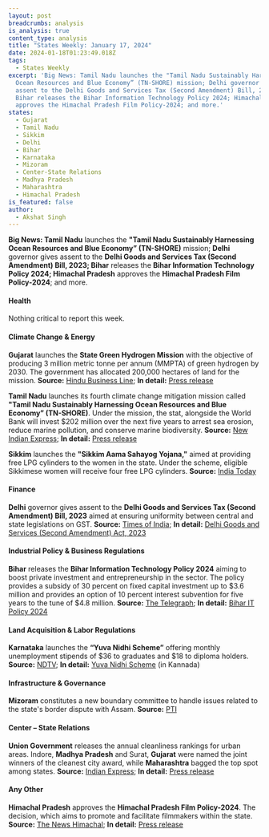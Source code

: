 ```yaml
---
layout: post
breadcrumbs: analysis
is_analysis: true
content_type: analysis
title: "States Weekly: January 17, 2024"
date: 2024-01-18T01:23:49.018Z
tags:
  - States Weekly
excerpt: 'Big News: Tamil Nadu launches the "Tamil Nadu Sustainably Harnessing
  Ocean Resources and Blue Economy” (TN-SHORE) mission; Delhi governor gives
  assent to the Delhi Goods and Services Tax (Second Amendment) Bill, 2023;
  Bihar releases the Bihar Information Technology Policy 2024; Himachal Pradesh
  approves the Himachal Pradesh Film Policy-2024; and more.'
states:
  - Gujarat
  - Tamil Nadu
  - Sikkim
  - Delhi
  - Bihar
  - Karnataka
  - Mizoram
  - Center-State Relations
  - Madhya Pradesh
  - Maharashtra
  - Himachal Pradesh
is_featured: false
author:
  - Akshat Singh
---
```

**Big News: Tamil Nadu** launches the **"Tamil Nadu Sustainably Harnessing Ocean Resources and Blue Economy” (TN-SHORE)** mission; **Delhi** governor gives assent to the **Delhi Goods and Services Tax (Second Amendment) Bill, 2023; Bihar** releases the **Bihar Information Technology Policy 2024; Himachal Pradesh** approves the **Himachal Pradesh Film Policy-2024**; and more.

#### Health 

Nothing critical to report this week.

#### Climate Change & Energy

**Gujarat** launches the **State Green Hydrogen Mission** with the objective of producing 3 million metric tonne per annum (MMPTA) of green hydrogen by 2030. The government has allocated 200,000 hectares of land for the mission. **Source:** [Hindu Business Line](https://www.thehindubusinessline.com/news/gujarat-set-target-to-produce-3-mmpta-of-green-hydrogen-by-2030/article67733737.ece); **In detail:** [Press release](https://cmogujarat.gov.in/en/latest-news/under-leadership-and-guidance-pm-shri-narendra-modi-gujarat-set-become-indias-green)

**Tamil Nadu** launches its fourth climate change mitigation mission called **"Tamil Nadu Sustainably Harnessing Ocean Resources and Blue Economy” (TN-SHORE)**. Under the mission, the stat, alongside the World Bank will invest $202 million over the next five years to arrest sea erosion, reduce marine pollution, and conserve marine biodiversity. **Source:** [New Indian Express](https://www.newindianexpress.com/states/tamil-nadu/2024/jan/11/tamil-nadu-coastal-restoration-mission-launched-with-world-bank-support-2650072.html); **In detail:** [Press release](https://acrobat.adobe.com/id/urn:aaid:sc:VA6C2:97fee93d-95d3-4b18-850c-51accb1f90bf)

**Sikkim** launches the **"Sikkim Aama Sahayog Yojana,"** aimed at providing free LPG cylinders to the women in the state. Under the scheme, eligible Sikkimese women will receive four free LPG cylinders. **Source:** [India Today](https://www.indiatodayne.in/sikkim/story/sikkim-cm-prem-singh-tamang-launches-sikkim-aama-sahayog-yojana-to-ease-cooking-gas-burden-for-mothers-745440-2024-01-11)

#### Finance

**Delhi** governor gives assent to the **Delhi Goods and Services Tax (Second Amendment) Bill, 2023** aimed at ensuring uniformity between central and state legislations on GST. **Source:** [Times of India](https://timesofindia.indiatimes.com/city/delhi/saxena-gives-his-approval-to-delhi-gst-bill-amendments/articleshow/106712814.cms); **In detail:** [Delhi Goods and Services (Second Amendment) Act, 2023](https://delhiassembly.delhi.gov.in/sites/default/files/dlas/govt-bills/bill_no_05_of_2023.pdf)

#### Industrial Policy & Business Regulations 

**Bihar** releases the **Bihar Information Technology Policy 2024** aiming to boost private investment and entrepreneurship in the sector. The policy provides a subsidy of 30 percent on fixed capital investment up to $3.6 million and provides an option of 10 percent interest subvention for five years to the tune of $4.8 million. **Source:** [The Telegraph](https://www.telegraphindia.com/india/bihar-nitish-kumar-government-unveils-new-ambitious-it-policy-to-woo-industries/cid/1992727); **In detail:** [Bihar IT Policy 2024](https://acrobat.adobe.com/id/urn:aaid:sc:VA6C2:793719ed-b090-4773-b4c6-7d89d661fd44)

#### Land Acquisition & Labor Regulations 

**Karnataka** launches the **“Yuva Nidhi Scheme”** offering monthly unemployment stipends of $36 to graduates and $18 to diploma holders. **Source:** [NDTV](https://www.ndtv.com/karnataka-news/karnataka-launches-scheme-to-offer-unemployment-stipend-to-graduates-diploma-holders-4849132); **In detail:** [Yuva Nidhi Scheme](https://acrobat.adobe.com/id/urn:aaid:sc:VA6C2:d9b9db62-ca17-41fb-8846-2576e12a235a) (in Kannada)

#### Infrastructure & Governance 

**Mizoram** constitutes a new boundary committee to handle issues related to the state's border dispute with Assam. **Source:** [PTI](https://www.ptinews.com/story/national/mizoram-govt-constitutes-new-boundary-committee-to-handle-dispute-with-assam/1032931)

#### Center – State Relations 

**Union Government** releases the annual cleanliness rankings for urban areas. Indore, **Madhya Pradesh** and Surat, **Gujarat** were named the joint winners of the cleanest city award, while **Maharashtra** bagged the top spot among states. **Source:** [Indian Express](https://indianexpress.com/article/india/indore-surat-cleanest-cities-maharashtra-cleanest-9105539/); **In detail:** [Press release](https://pib.gov.in/PressReleasePage.aspx?PRID=1995159)

#### Any Other

**Himachal Pradesh** approves the **Himachal Pradesh Film Policy-2024**. The decision, which aims to promote and facilitate filmmakers within the state. **Source:** [The News Himachal](https://thenewshimachal.com/2024/01/himachal-pradesh-unveils-progressive-film-policy-2024-to-empower-local-filmmakers/); **In detail:** [Press release](http://himachalpr.gov.in/OneNews.aspx?Language=1&ID=33446)
